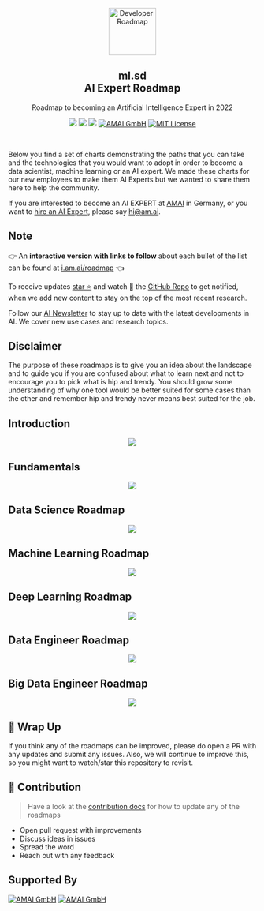 <p align="center">
  <a href="https://github.com/AMAI-GmbH/AI-Expert-Roadmap">
    <img src="https://uploads-ssl.webflow.com/58e6a2b25c28230d367487ad/5c32232ecb585fcc5c4645e1_icon_machine-learning.svg" alt="Developer Roadmap" width="96" height="96">
  </a>
  <h2 align="center">ml.sd<br>AI Expert Roadmap</h2>
  <p align="center">Roadmap to becoming an Artificial Intelligence Expert in 2022</p>
  <p align="center">
      <a href="https://twitter.com/home?status=https://i.am.ai/roadmap Roadmap to becoming an Artificial Intelligence Expert in 2022" target="_blank"><img src="https://img.shields.io/badge/tweet-blue.svg?logo=twitter&logoColor=white" style="display: inherit;"/></a>
      <a href="https://www.linkedin.com/shareArticle?mini=true&url=https://i.am.ai/roadmap&title=&summary=Roadmap to becoming an Artificial Intelligence Expert in 2022&source=" target="_blank"><img src="https://img.shields.io/badge/post-blue.svg?logo=linkedin&logoColor=white" style="display: inherit;"/></a>
      <a href="https://github.com/AMAI-GmbH/AI-Expert-Roadmap"><img src="https://img.shields.io/badge/Roadmap-2022-yellowgreen.svg" style="display: inherit;"/></a>
      <a href="https://am.ai?utm_source=GitHub&utm_medium=Referral&utm_campaign=AI+Expert+Roadmap+Badge" target="_blank"><img alt="AMAI GmbH" src="https://img.shields.io/badge/Author-AMAI GmbH-blue.svg" style="display: inherit;"/></a>
<a href="https://opensource.org/licenses/MIT/" target="_blank"><img alt="MIT License" src="https://img.shields.io/badge/License-MIT-blue.svg" style="display: inherit;"/></a>
  </p>
  <br>
</p>

Below you find a set of charts demonstrating the paths that you can take and the technologies that you would want to adopt in order to become a data scientist, machine learning or an AI expert. We made these charts for our new employees to make them AI Experts but we wanted to share them here to help the community.

If you are interested to become an AI EXPERT at [AMAI](https://www.linkedin.com/company/amai-gmbh/?utm_source=GitHub&utm_medium=Referral&utm_campaign=AI+Expert+Roadmap+Become+Expert) in Germany, or you want to [hire an AI Expert](https://am.ai?utm_source=GitHub&utm_medium=Referral&utm_campaign=AI+Expert+Roadmap+Hire+Expert), please say [hi@am.ai](mailto:hi@am.ai).

## Note

👉 An **interactive version with links to follow** about each bullet of the list can be found at [i.am.ai/roadmap](https://i.am.ai/roadmap?utm_source=GitHub&utm_medium=Referral&utm_campaign=AI+Expert+Roadmap+Interactive) 👈

To receive updates [star :star:](https://github.com/AMAI-GmbH/AI-Expert-Roadmap/stargazers) and watch :eyes: the [GitHub Repo](https://github.com/AMAI-GmbH/AI-Expert-Roadmap/) to get notified, when we add new content to stay on the top of the most recent research.

Follow our [AI Newsletter](https://i.am.ai/newsletter?utm_source=GitHub&utm_medium=Referral&utm_campaign=AI+Expert+Roadmap+Newsletter) to stay up to date with the latest developments in AI. We cover new use cases and research topics.

## Disclaimer

The purpose of these roadmaps is to give you an idea about the landscape and to guide you if you are confused about what to learn next and not to encourage you to pick what is hip and trendy. You should grow some understanding of why one tool would be better suited for some cases than the other and remember hip and trendy never means best suited for the job.

## Introduction

<p align="center">
  <a href="https://i.am.ai/roadmap#introduction?utm_source=GitHub&utm_medium=Referral&utm_campaign=AI+Expert+Roadmap+Introduction" target="_blank">
      <img src="./images/intro.svg"/>
  </a>
</p>

## Fundamentals

<p align="center">
  <a href="https://i.am.ai/roadmap#fundamentals?utm_source=GitHub&utm_medium=Referral&utm_campaign=AI+Expert+Roadmap+Fundamentals" target="_blank">
      <img src="./images/fundamentals.svg"/>
  </a>
</p>

## Data Science Roadmap

<p align="center">
  <a href="https://i.am.ai/roadmap#data-science-roadmap?utm_source=GitHub&utm_medium=Referral&utm_campaign=AI+Expert+Roadmap+DataScience" target="_blank">
      <img src="./images/datascience.svg"/>
  </a>
</p>

## Machine Learning Roadmap

<p align="center">
  <a href="https://i.am.ai/roadmap#machine-learning-roadmap?utm_source=GitHub&utm_medium=Referral&utm_campaign=AI+Expert+Roadmap+MachineLearning" target="_blank">
      <img src="./images/machine_learning.svg"/>
  </a>
</p>

## Deep Learning Roadmap

<p align="center">
  <a href="https://i.am.ai/roadmap#deep-learning-roadmap?utm_source=GitHub&utm_medium=Referral&utm_campaign=AI+Expert+Roadmap+DeepLearning" target="_blank">
      <img src="./images/deep_learning.svg"/>
  </a>
</p>

## Data Engineer Roadmap

<p align="center">
  <a href="https://i.am.ai/roadmap#data-engineer-roadmap?utm_source=GitHub&utm_medium=Referral&utm_campaign=AI+Expert+Roadmap+DataEngineer" target="_blank">
      <img src="./images/data_engineer.svg"/>
  </a>
</p>

## Big Data Engineer Roadmap

<p align="center">
  <a href="https://i.am.ai/roadmap#big-data-engineer-roadmap?utm_source=GitHub&utm_medium=Referral&utm_campaign=AI+Expert+Roadmap+BigDataEngineer" target="_blank">
      <img src="./images/big_data_engineer.svg"/>
  </a>
</p>

## 🚦 Wrap Up

If you think any of the roadmaps can be improved, please do open a PR with any updates and submit any issues. Also, we will continue to improve this, so you might want to watch/star this repository to revisit.

## 🙌 Contribution

> Have a look at the [contribution docs](./contributing.md) for how to update any of the roadmaps

* Open pull request with improvements
* Discuss ideas in issues
* Spread the word
* Reach out with any feedback

## Supported By

<a href="https://www.linkedin.com/company/amai-gmbh/?utm_source=GitHub&utm_medium=Referral&utm_campaign=AI+Expert+Roadmap+SupportedBy" target="_blank"><img alt="AMAI GmbH" src="./images/logos/amai.svg" style="display: inherit;max-width: 150px;"/></a>
<a href="https://digitalhub-ai.de?utm_source=GitHub&utm_medium=Referral&utm_campaign=AI+Expert+Roadmap" target="_blank"><img alt="AMAI GmbH" src="./images/logos/de-hub.svg" style="display: inherit; max-width: 150px;"/></a>
